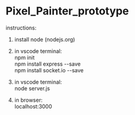 # Pixel_Painter_prototype

instructions:

1.  install node (nodejs.org)
2.  in vscode terminal:
    <br />
    npm init
    <br />
    npm install express --save
    <br />
    npm install socket.io --save

3.  in vscode terminal:
    <br />
    node server.js
    <br />
4.  in browser:
    <br />
    localhost:3000
